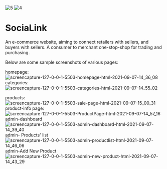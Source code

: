 ![5](https://user-images.githubusercontent.com/72307178/132386426-c6ad39c4-2ce8-402a-98aa-1ba896b5d634.png)
![4](https://user-images.githubusercontent.com/72307178/132386355-cf1e60ce-1931-4d3d-84c1-0dc2fb35c7d3.png)
# SociaLink
An e-commerce website, aiming to connect retailers with sellers, and buyers with sellers. A consumer to merchant one-stop-shop for trading and purchasing.

Below are some sample screenshots of various pages:

homepage:
![screencapture-127-0-0-1-5503-homepage-html-2021-09-07-14_36_08](https://user-images.githubusercontent.com/80393705/132321769-71188ab3-5cca-46b7-bf0b-86caf165ebf7.png)
categories:
![screencapture-127-0-0-1-5503-categories-html-2021-09-07-14_55_02](https://user-images.githubusercontent.com/80393705/132322315-a0895c4d-fcdd-4fcb-a757-ba578bc0dbe4.png)

products:
![screencapture-127-0-0-1-5503-sale-page-html-2021-09-07-15_00_31](https://user-images.githubusercontent.com/80393705/132321820-4963a7e5-cf11-4cf6-ba85-4d7398d946cb.png)
product-info page:
![screencapture-127-0-0-1-5503-ProductPage-html-2021-09-07-14_57_16](https://user-images.githubusercontent.com/80393705/132322079-922e4dcf-d5f7-46ec-b5ee-9bf2417c7432.png)
admin-dashboard
![screencapture-127-0-0-1-5503-admin-dashboard-html-2021-09-07-14_39_40](https://user-images.githubusercontent.com/80393705/132321928-47d6ecd0-8ccc-4237-97fc-5ff53ba68ccd.png)
admin- Products' list 
![screencapture-127-0-0-1-5503-admin-productlist-html-2021-09-07-14_46_06](https://user-images.githubusercontent.com/80393705/132322022-bc03261e-614c-4e60-b36b-5aed1946b950.png)
admin-Add New Product
![screencapture-127-0-0-1-5503-admin-new-product-html-2021-09-07-14_43_29](https://user-images.githubusercontent.com/80393705/132321988-b84ecb3e-ffff-4cab-a54d-0dd8611ceb86.png)

